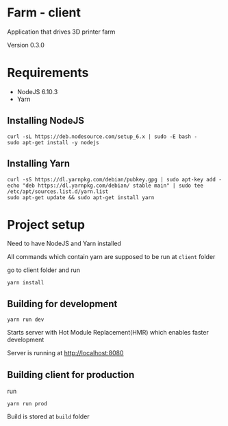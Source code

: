 # Farm - client
 Application that drives 3D printer farm

Version 0.3.0

# Requirements

- NodeJS 6.10.3
- Yarn

## Installing NodeJS

    curl -sL https://deb.nodesource.com/setup_6.x | sudo -E bash -
    sudo apt-get install -y nodejs

## Installing Yarn

    curl -sS https://dl.yarnpkg.com/debian/pubkey.gpg | sudo apt-key add -
    echo "deb https://dl.yarnpkg.com/debian/ stable main" | sudo tee /etc/apt/sources.list.d/yarn.list
    sudo apt-get update && sudo apt-get install yarn

# Project setup

Need to have NodeJS and Yarn installed

All commands which contain yarn are supposed to be run at `client` folder

go to client folder and run

    yarn install


## Building for development

    yarn run dev

Starts server with Hot Module Replacement(HMR) which enables faster development

Server is running at [http://localhost:8080](http://localhost:8080)

## Building client for production

run

    yarn run prod

Build is stored at `build` folder
